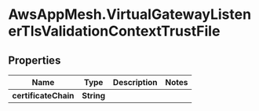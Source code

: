 # AwsAppMesh.VirtualGatewayListenerTlsValidationContextTrustFile

## Properties

Name | Type | Description | Notes
------------ | ------------- | ------------- | -------------
**certificateChain** | **String** |  | 


